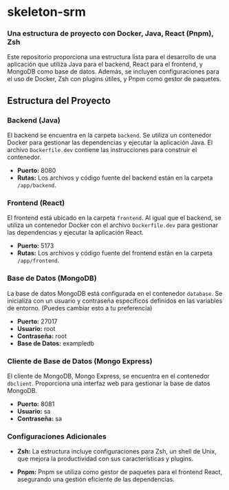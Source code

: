 # skeleton-srm
### Una estructura de proyecto con Docker, Java, React (Pnpm), Zsh

Este repositorio proporciona una estructura lista para el desarrollo de una aplicación que utiliza Java para el backend, React para el frontend, y MongoDB como base de datos. Además, se incluyen configuraciones para el uso de Docker, Zsh con plugins útiles, y Pnpm como gestor de paquetes.

## Estructura del Proyecto

### Backend (Java)

El backend se encuentra en la carpeta `backend`. Se utiliza un contenedor Docker para gestionar las dependencias y ejecutar la aplicación Java. El archivo `Dockerfile.dev` contiene las instrucciones para construir el contenedor.

- **Puerto:** 8080
- **Rutas:** Los archivos y código fuente del backend están en la carpeta `/app/backend`.

### Frontend (React)

El frontend está ubicado en la carpeta `frontend`. Al igual que el backend, se utiliza un contenedor Docker con el archivo `Dockerfile.dev` para gestionar las dependencias y ejecutar la aplicación React.

- **Puerto:** 5173
- **Rutas:** Los archivos y código fuente del frontend están en la carpeta `/app/frontend`.

### Base de Datos (MongoDB)

La base de datos MongoDB está configurada en el contenedor `database`. Se inicializa con un usuario y contraseña específicos definidos en las variables de entorno. (Puedes cambiar esto a tu preferencia)

- **Puerto:** 27017
- **Usuario:** root
- **Contraseña:** root
- **Base de Datos:** exampledb

### Cliente de Base de Datos (Mongo Express)

El cliente de MongoDB, Mongo Express, se encuentra en el contenedor `dbclient`. Proporciona una interfaz web para gestionar la base de datos MongoDB.

- **Puerto:** 8081
- **Usuario:** sa
- **Contraseña:** sa

### Configuraciones Adicionales

- **Zsh:** La estructura incluye configuraciones para Zsh, un shell de Unix, que mejora la productividad con sus características y plugins.

- **Pnpm:** Pnpm se utiliza como gestor de paquetes para el frontend React, asegurando una gestión eficiente de las dependencias.
